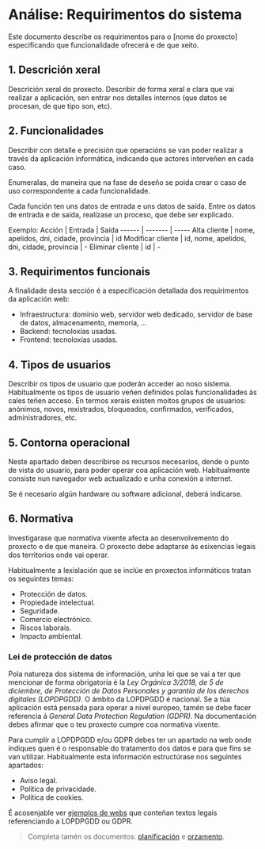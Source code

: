# Análise: Requirimentos do sistema

Este documento describe os requirimentos para o \[nome do proxecto\] especificando que funcionalidade ofrecerá e de que xeito.

## 1. Descrición xeral

Descrición xeral do proxecto. Describir de forma xeral e clara que vai realizar a aplicación, sen entrar nos detalles internos (que datos se procesan, de que tipo son, etc).

## 2. Funcionalidades

Describir con detalle e precisión que operacións se van poder realizar a través da aplicación informática, indicando que actores interveñen en cada caso.

Enumeralas, de maneira que na fase de deseño se poida crear o caso de uso correspondente a cada funcionalidade.

Cada función ten uns datos de entrada e uns datos de saída. Entre os datos de entrada e de saída, realízase un proceso, que debe ser explicado.

Exemplo:
Acción | Entrada | Saída
------ | ------- | -----
Alta cliente | nome, apelidos, dni, cidade, provincia | id
Modificar cliente | id, nome, apelidos, dni, cidade, provincia | -
Eliminar cliente | id | -

## 3. Requirimentos funcionais

A finalidade desta sección é a especificación detallada dos requirimentos da aplicación web:

* Infraestructura: dominio web, servidor web dedicado, servidor de base de datos, almacenamento, memoria, ...
* Backend: tecnoloxías usadas.
* Frontend: tecnoloxías usadas.

## 4. Tipos de usuarios

Describir os tipos de usuario que poderán acceder ao noso sistema. Habitualmente os tipos de usuario veñen definidos polas funcionalidades ás cales teñen acceso. En termos xerais existen moitos grupos de usuarios: anónimos, novos, rexistrados, bloqueados, confirmados, verificados, administradores, etc.

## 5. Contorna operacional

Neste apartado deben describirse os recursos necesarios, dende o punto de vista do usuario, para poder operar coa aplicación web. Habitualmente consiste nun navegador web actualizado e unha conexión a internet.

Se é necesario algún hardware ou software adicional, deberá indicarse.

## 6. Normativa

Investigarase que normativa vixente afecta ao desenvolvemento do proxecto e de que maneira. O proxecto debe adaptarse ás esixencias legais dos territorios onde vai operar.

Habitualmente a lexislación que se inclúe en proxectos informáticos tratan os seguintes temas:

* Protección de datos.
* Propiedade intelectual.
* Seguridade.
* Comercio electrónico.
* Riscos laborais.
* Impacto ambiental.

### Lei de protección de datos

Pola natureza dos sistema de información, unha lei que se vai a ter que mencionar de forma obrigatoria é la *Ley Orgánica 3/2018, de 5 de diciembre, de Protección de Datos Personales y garantía de los derechos digitales (LOPDPGDD)*. O ámbito da LOPDPGDD é nacional. Se a túa aplicación está pensada para operar a nivel europeo, tamén se debe facer referencia á *General Data Protection Regulation (GDPR)*. Na documentación debes afirmar que o teu proxecto cumpre coa normativa vixente.

Para cumplir a LOPDPGDD e/ou GDPR debes ter un apartado na web onde indiques quen é o responsable do tratamento dos datos e para que fins se van utilizar. Habitualmente esta información estructúrase nos seguintes apartados:

* Aviso legal.
* Política de privacidade.
* Política de cookies.

É acosenjable ver [ejemplos de webs](https://www.spotify.com/es/legal/privacy-policy/) que conteñan textos legais referenciando a LOPDPGDD ou GDPR.

>Completa tamén os documentos: [planificación](a2_planificacion.md) e [orzamento](a3_orzamento.md).
